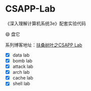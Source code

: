 
# CSAPP-Lab
《深入理解计算机系统3e》配套实验代码

:smile:  盘它

系列博客地址：[扶桑树叶之CSAPP Lab](https://scarboroughcoral.github.io/tags/CSAPP-Lab/)


- [x] data lab
- [x] bomb lab
- [x] attack lab
- [x] arch lab
- [x] cache lab 
- [x] shell lab
